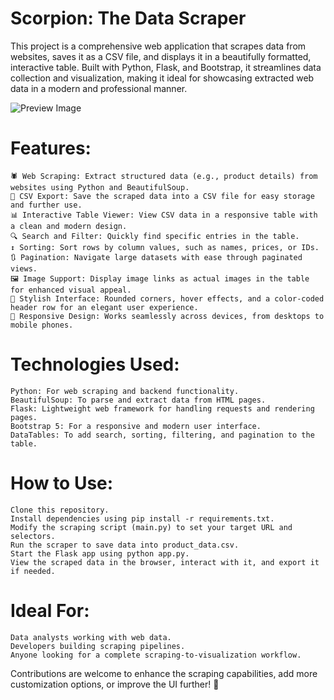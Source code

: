 # Scorpion: The Data Scraper

This project is a comprehensive web application that scrapes data from websites, saves it as a CSV file, and displays it in a beautifully formatted, interactive table. Built with Python, Flask, and Bootstrap, it streamlines data collection and visualization, making it ideal for showcasing extracted web data in a modern and professional manner.

![Preview Image]([https://raw.githubusercontent.com/RSB-bd/Trending_doodle/refs/heads/main/Trending%20Doodle.webp](https://raw.githubusercontent.com/RSB-bd/Trending_doodle/refs/heads/main/Scorpion%20The%20Data%20Scraper.webp))

# Features:

    🕷️ Web Scraping: Extract structured data (e.g., product details) from websites using Python and BeautifulSoup.
    📂 CSV Export: Save the scraped data into a CSV file for easy storage and further use.
    📊 Interactive Table Viewer: View CSV data in a responsive table with a clean and modern design.
    🔍 Search and Filter: Quickly find specific entries in the table.
    ↕ Sorting: Sort rows by column values, such as names, prices, or IDs.
    🔃 Pagination: Navigate large datasets with ease through paginated views.
    🖼️ Image Support: Display image links as actual images in the table for enhanced visual appeal.
    🎨 Stylish Interface: Rounded corners, hover effects, and a color-coded header row for an elegant user experience.
    📱 Responsive Design: Works seamlessly across devices, from desktops to mobile phones.

# Technologies Used:

    Python: For web scraping and backend functionality.
    BeautifulSoup: To parse and extract data from HTML pages.
    Flask: Lightweight web framework for handling requests and rendering pages.
    Bootstrap 5: For a responsive and modern user interface.
    DataTables: To add search, sorting, filtering, and pagination to the table.

# How to Use:

    Clone this repository.
    Install dependencies using pip install -r requirements.txt.
    Modify the scraping script (main.py) to set your target URL and selectors.
    Run the scraper to save data into product_data.csv.
    Start the Flask app using python app.py.
    View the scraped data in the browser, interact with it, and export it if needed.

# Ideal For:

    Data analysts working with web data.
    Developers building scraping pipelines.
    Anyone looking for a complete scraping-to-visualization workflow.

Contributions are welcome to enhance the scraping capabilities, add more customization options, or improve the UI further! 🚀
